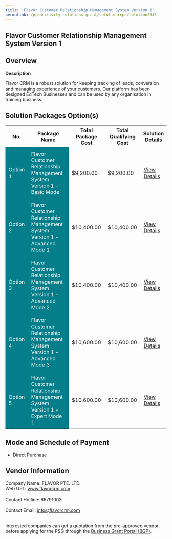 ```yaml
---
title: 'Flavor Customer Relationship Management System Version 1'
permalink: /productivity-solutions-grant/solutionrepo/solution2645
---
```


## Flavor Customer Relationship Management System Version 1

## Overview

**Description**

Flavor CRM is a robust solution for keeping tracking of leads, conversion and managing experience of your customers. Our platform has been designed EdTech Businesses and can be used by any organisation in training business.

## Solution Packages Option(s)

<table>
<tr>
<th><b>No.</b></th>
<th><b>Package Name</b></th>
<th><b>Total Package Cost</b></th>
<th><b>Total Qualifying Cost</b></th>
<th><b>Solution Details</b></th>
</tr>
<tr>
<td style='padding: 10px; background-color: #037E8A; color: #FFFFFF;'>Option 1</td>
<td style='padding: 10px; background-color: #037E8A; color: #FFFFFF;'>Flavor Customer Relationship Management System Version 1 - Basic Mode</td>
<td style='padding: 10px;'>$9,200.00</td>
<td style='padding: 10px;'>$9,200.00</td>
<td style='padding: 10px;'><a href='https://www.gobusiness.gov.sg/images/psg/FLAVOR_20210268_Desensitised_Annex_3_Part_1.pdf' target='_blank'>View Details</a></td>
</tr>
<tr>
<td style='padding: 10px; background-color: #037E8A; color: #FFFFFF;'>Option 2</td>
<td style='padding: 10px; background-color: #037E8A; color: #FFFFFF;'>Flavor Customer Relationship Management System Version 1 - Advanced Mode 1</td>
<td style='padding: 10px;'>$10,400.00</td>
<td style='padding: 10px;'>$10,400.00</td>
<td style='padding: 10px;'><a href='https://www.gobusiness.gov.sg/images/psg/FLAVOR_20210268_Desensitised_Annex_3_Part_2.pdf' target='_blank'>View Details</a></td>
</tr>
<tr>
<td style='padding: 10px; background-color: #037E8A; color: #FFFFFF;'>Option 3</td>
<td style='padding: 10px; background-color: #037E8A; color: #FFFFFF;'>Flavor Customer Relationship Management System Version 1 - Advanced Mode 2</td>
<td style='padding: 10px;'>$10,400.00</td>
<td style='padding: 10px;'>$10,400.00</td>
<td style='padding: 10px;'><a href='https://www.gobusiness.gov.sg/images/psg/FLAVOR_20210268_Desensitised_Annex_3_Part_3.pdf' target='_blank'>View Details</a></td>
</tr>
<tr>
<td style='padding: 10px; background-color: #037E8A; color: #FFFFFF;'>Option 4</td>
<td style='padding: 10px; background-color: #037E8A; color: #FFFFFF;'>Flavor Customer Relationship Management System Version 1 - Advanced Mode 3</td>
<td style='padding: 10px;'>$10,600.00</td>
<td style='padding: 10px;'>$10,600.00</td>
<td style='padding: 10px;'><a href='https://www.gobusiness.gov.sg/images/psg/FLAVOR_20210268_Desensitised_Annex_3_Part_4.pdf' target='_blank'>View Details</a></td>
</tr>
<tr>
<td style='padding: 10px; background-color: #037E8A; color: #FFFFFF;'>Option 5</td>
<td style='padding: 10px; background-color: #037E8A; color: #FFFFFF;'>Flavor Customer Relationship Management System Version 1 - Expert Mode 1</td>
<td style='padding: 10px;'>$10,600.00</td>
<td style='padding: 10px;'>$10,600.00</td>
<td style='padding: 10px;'><a href='https://www.gobusiness.gov.sg/images/psg/FLAVOR_20210268_Desensitised_Annex_3_Part_5.pdf' target='_blank'>View Details</a></td>
</tr>
</table>

## Mode and Schedule of Payment

 - Direct Purchase

## Vendor Information

 Company Name: FLAVOR PTE. LTD.<br>Web URL: www.flavorcrm.com <br><br>Contact Hotline: 66791003 <br><br>Contact Email: info@flavorcrm.com <br><br>

Interested companies can get a quotation from the pre-approved vendor, before applying for the PSG through the <a href='https://www.businessgrants.gov.sg/' target='_blank' rel='noopener'>Business Grant Portal (BGP)</a>.

<script src="/jquery/resize-tables.js"></script>
